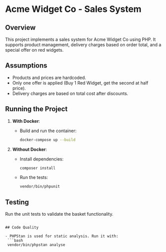 # Acme Widget Co - Sales System

## Overview

This project implements a sales system for Acme Widget Co using PHP. It supports product management, delivery charges based on order total, and a special offer on red widgets.

## Assumptions

- Products and prices are hardcoded.
- Only one offer is applied (Buy 1 Red Widget, get the second at half price).
- Delivery charges are based on total cost after discounts.

## Running the Project

1. **With Docker**:
   - Build and run the container:
     ```bash
     docker-compose up --build
     ```

2. **Without Docker**:
   - Install dependencies:
     ```bash
     composer install
     ```
   - Run the tests:
     ```bash
     vendor/bin/phpunit
     ```

## Testing

Run the unit tests to validate the basket functionality.
 ```vendor/bin/phpunit --configuration phpunit.xml

## Code Quality

- PHPStan is used for static analysis. Run it with:
  ```bash
  vendor/bin/phpstan analyse


  
